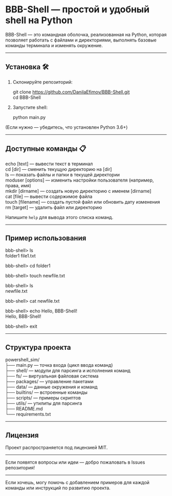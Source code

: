 BBB-Shell — простой и удобный shell на Python  
============================================

BBB-Shell — это командная оболочка, реализованная на Python, которая позволяет работать с файлами и директориями, выполнять базовые команды терминала и изменять окружение.

---

Установка 🛠️  
------------

1. Склонируйте репозиторий:

    git clone https://github.com/DanilaEfimov/BBB-Shell.git  
    cd BBB-Shell

2. Запустите shell:

    python main.py

(Если нужно — убедитесь, что установлен Python 3.6+)

---

Доступные команды 📋  
--------------------

  echo [text]           — вывести текст в терминал  
  cd [dir]              — сменить текущую директорию на [dir]  
  ls                    — показать файлы и папки в текущей директории  
  moduser [options]     — изменить настройки пользователя (например, права, имя)  
  mkdir [dirname]       — создать новую директорию с именем [dirname]  
  cat [file]            — вывести содержимое файла  
  touch [filename]      — создать пустой файл или обновить дату изменения  
  rm [target]           — удалить файл или директорию  

Напишите `help` для вывода этого списка команд.

---

Пример использования  
--------------------

bbb-shell> ls  
folder1  file1.txt  

bbb-shell> cd folder1  

bbb-shell> touch newfile.txt  

bbb-shell> ls  
newfile.txt  

bbb-shell> cat newfile.txt  

bbb-shell> echo Hello, BBB-Shell!  
Hello, BBB-Shell!  

bbb-shell> exit  

---

Структура проекта  
-----------------

powershell_sim/  
├── main.py                      — точка входа (цикл ввода команд)  
├── shell/                       — модули для парсинга и исполнения команд  
├── fs/                          — виртуальная файловая система  
├── packages/                    — управление пакетами  
├── data/                        — данные окружения и команд  
├── builtins/                    — встроенные команды  
├── scripts/                     — примеры скриптов  
├── utils/                       — утилиты для парсинга  
├── README.md  
└── requirements.txt  

---

Лицензия  
--------

Проект распространяется под лицензией MIT.

---

Если появятся вопросы или идеи — добро пожаловать в Issues репозитория!  

---

Если хочешь, могу помочь с добавлением примеров для каждой команды или инструкций по развитию проекта.
